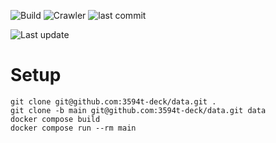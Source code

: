![Build](https://github.com/3594t-deck/data/workflows/Build/badge.svg)
![Crawler](https://github.com/3594t-deck/data/workflows/Crawler/badge.svg)
![last commit](https://img.shields.io/github/last-commit/3594t-deck/data/develop.svg)

![Last update](https://img.shields.io/github/last-commit/3594t-deck/data/main.svg?label=LastUpdate)

# Setup

```shell
git clone git@github.com:3594t-deck/data.git .
git clone -b main git@github.com:3594t-deck/data.git data
docker compose build
docker compose run --rm main
```
